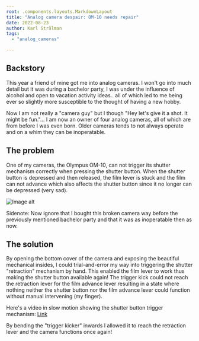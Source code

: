 ```yaml
---
root: .components.layouts.MarkdownLayout
title: "Analog camera despair: OM-10 needs repair"
date: 2022-08-23
author: Karl Strålman
tags:
  - "analog_cameras"

---
```


## Backstory

This year a friend of mine got me into analog cameras. I won't go into much detail but it was during
a bachelor party,
I was under the influence of alcohol and open to vacation activity ideas.. all of which led to me
being ever so slightly more susceptible to
the thought of having a new hobby.

Now I am not really a "camera guy" but I though "Hey let's give it a shot. It might be fun."...
I am now an owner of four analog cameras, all of which are from before I was even born.
Older cameras tends to not always operate and on a whim they can be inoperatable.

## The problem

One of my cameras, the Olympus OM-10, can not trigger its shutter mechanism correctly when pressing
the shutter button.
When the shutter button is depressed and then released, the film lever is stuck and the film can not
advance which also affects
the shutter button since it no longer can be depressed (very sad).

![Image alt](/images/learn-film-camera-parts.jpg)

Sidenote: Now ignore that I bought this broken camera way before the previously mentioned bachelor
party and
that it was as inoperatable then as now.

## The solution

By opening the bottom cover of the camera and exposing the beautiful mechanical insides, I could
trial-and-error
my way into triggering the shutter "retraction" mechanism by hand. This enabled the film lever to
work thus making the
shutter button available again! The trigger kick could not reach the retraction lever for the film
advance lever resulting
in a state where nothing neither the shutter button nor the film advance lever could function
without manual intervening (my finger).

Here's a video in slow motion showing the shutter button trigger mechanism:
[Link](https://www.youtube.com/watch?v=EoTwFuM8sA8)

By bending the "trigger kicker" inwards I allowed it to reach the retraction lever and the camera
functions once again!
